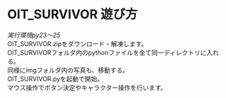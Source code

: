 # OIT_SURVIVOR 遊び方

*実行環境py23～25*  
OIT_SURVIVOR.zipをダウンロード・解凍します。  
OIT_SURVIVORフォルダ内のpythonファイルを全て同一ディレクトリに入れる。  
同様にimgフォルダ内の写真も、移動する。  
OIT_SURVIVOR.pyを起動で開始。  
マウス操作でボタン決定やキャラクター操作を行います。  
